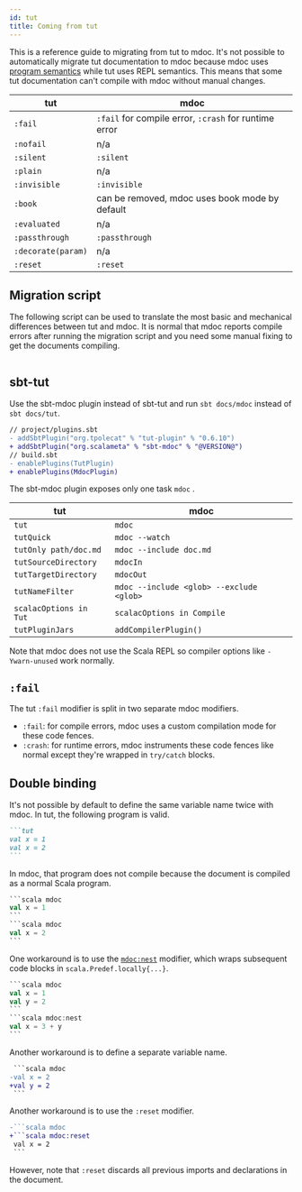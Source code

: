```yaml
---
id: tut
title: Coming from tut
---
```


This is a reference guide to migrating from tut to mdoc. It's not possible to
automatically migrate tut documentation to mdoc because mdoc uses
[program semantics](why.md#program-semantics) while tut uses REPL semantics.
This means that some tut documentation can't compile with mdoc without manual
changes.

| tut                | mdoc                                                  |
| ------------------ | ----------------------------------------------------- |
| `:fail`            | `:fail` for compile error, `:crash` for runtime error |
| `:nofail`          | n/a                                                   |
| `:silent`          | `:silent`                                             |
| `:plain`           | n/a                                                   |
| `:invisible`       | `:invisible`                                          |
| `:book`            | can be removed, mdoc uses book mode by default        |
| `:evaluated`       | n/a                                                   |
| `:passthrough`     | `:passthrough`                                        |
| `:decorate(param)` | n/a                                                   |
| `:reset`           | `:reset`                                              |

## Migration script

The following script can be used to translate the most basic and mechanical
differences between tut and mdoc. It is normal that mdoc reports compile errors
after running the migration script and you need some manual fixing to get the
documents compiling.

```scala mdoc:file:bin/migrate-tut.sh

```

## sbt-tut

Use the sbt-mdoc plugin instead of sbt-tut and run `sbt docs/mdoc` instead of
`sbt docs/tut`.

```diff
// project/plugins.sbt
- addSbtPlugin("org.tpolecat" % "tut-plugin" % "0.6.10")
+ addSbtPlugin("org.scalameta" % "sbt-mdoc" % "@VERSION@")
// build.sbt
- enablePlugins(TutPlugin)
+ enablePlugins(MdocPlugin)
```

The sbt-mdoc plugin exposes only one task `mdoc` .

| tut                    | mdoc                                     |
| ---------------------- | ---------------------------------------- |
| `tut`                  | `mdoc`                                   |
| `tutQuick`             | `mdoc --watch`                           |
| `tutOnly path/doc.md`  | `mdoc --include doc.md`                  |
| `tutSourceDirectory`   | `mdocIn`                                 |
| `tutTargetDirectory`   | `mdocOut`                                |
| `tutNameFilter`        | `mdoc --include <glob> --exclude <glob>` |
| `scalacOptions in Tut` | `scalacOptions in Compile`               |
| `tutPluginJars`        | `addCompilerPlugin()`                    |

Note that mdoc does not use the Scala REPL so compiler options like
`-Ywarn-unused` work normally.

## `:fail`

The tut `:fail` modifier is split in two separate mdoc modifiers.

- `:fail`: for compile errors, mdoc uses a custom compilation mode for these
  code fences.
- `:crash`: for runtime errors, mdoc instruments these code fences like normal
  except they're wrapped in `try/catch` blocks.

## Double binding

It's not possible by default to define the same variable name twice with mdoc.
In tut, the following program is valid.

````md
```tut
val x = 1
val x = 2
```
````

In mdoc, that program does not compile because the document is compiled as a
normal Scala program.

````scala mdoc:mdoc:crash
```scala mdoc
val x = 1
```
```scala mdoc
val x = 2
```
````

One workaround is to use the [`mdoc:nest`](modifiers.md#nest) modifier, which
wraps subsequent code blocks in `scala.Predef.locally{...}`.

````scala mdoc:mdoc:crash
```scala mdoc
val x = 1
val y = 2
```
```scala mdoc:nest
val x = 3 + y
```
````

Another workaround is to define a separate variable name.

````diff
 ```scala mdoc
-val x = 2
+val y = 2
 ```
````

Another workaround is to use the `:reset` modifier.

````diff
-```scala mdoc
+```scala mdoc:reset
 val x = 2
 ```
````

However, note that `:reset` discards all previous imports and declarations in
the document.
